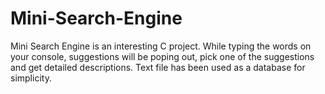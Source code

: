Mini-Search-Engine
==================

Mini Search Engine is an interesting C project. 
While typing the words on your console, 
suggestions will be poping out, 
pick one of the suggestions and get detailed descriptions.
Text file has been used as a database for simplicity.
